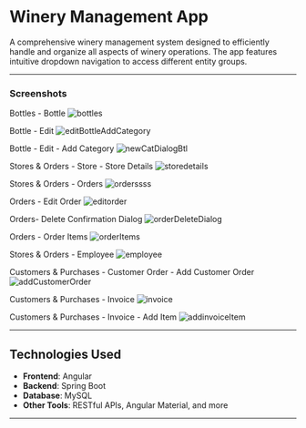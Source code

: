 # Winery Management App

A comprehensive winery management system designed to efficiently handle and organize all aspects of winery operations. The app features intuitive dropdown navigation to access different entity groups.

---

### Screenshots

Bottles - Bottle
![bottles](https://github.com/user-attachments/assets/9778434e-ab2d-4d79-9ea4-a697fcca7562)


Bottle - Edit
![editBottleAddCategory](https://github.com/user-attachments/assets/493a1914-e7e8-4828-ad07-1f37d611a5e6)


Bottle - Edit - Add Category
![newCatDialogBtl](https://github.com/user-attachments/assets/2cf97c0c-27b0-46f1-beaa-a9c195564cb4)


Stores & Orders - Store - Store Details
![storedetails](https://github.com/user-attachments/assets/54fed4d0-a6cc-46cc-a43c-f793c7684e6d)


Stores & Orders - Orders
![orderssss](https://github.com/user-attachments/assets/de5ad375-803d-4f3c-ae78-12328d1cc9dd)


Orders - Edit Order
![editorder](https://github.com/user-attachments/assets/20c97215-5f92-40f1-b3c0-d1035f3ae4ab)


Orders- Delete Confirmation Dialog
![orderDeleteDialog](https://github.com/user-attachments/assets/f561f464-7705-40a9-9c6b-abee27d08faa)


Orders - Order Items
![orderItems](https://github.com/user-attachments/assets/cffaa1b3-af0b-4b5a-9ed3-f1c661083a85)


Stores & Orders - Employee
![employee](https://github.com/user-attachments/assets/9cf8c26e-91dc-4bbd-b672-35ab298a1ccf)


Customers & Purchases - Customer Order - Add Customer Order
![addCustomerOrder](https://github.com/user-attachments/assets/3eaa8960-5863-4c2b-a75c-de7b71045a64)


Customers & Purchases - Invoice
![invoice](https://github.com/user-attachments/assets/5236903a-6125-4489-8944-7542760f0a42)


Customers & Purchases - Invoice - Add Item
![addinvoiceItem](https://github.com/user-attachments/assets/7125f9d2-910e-4698-a2cc-21af3234afeb)

---

## Technologies Used

- **Frontend**: Angular
- **Backend**: Spring Boot
- **Database**: MySQL
- **Other Tools**: RESTful APIs, Angular Material, and more
---
